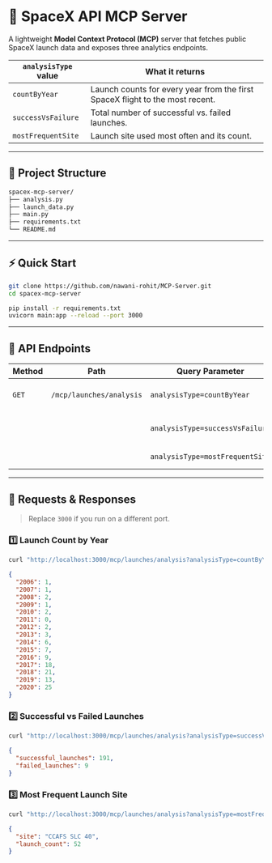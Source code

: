 # 🚀 SpaceX API MCP Server

A lightweight **Model Context Protocol (MCP)** server that fetches public SpaceX launch data and exposes three analytics endpoints.

| `analysisType` value | What it returns |
| -------------------- | --------------- |
| `countByYear`        | Launch counts for every year from the first SpaceX flight to the most recent. |
| `successVsFailure`   | Total number of successful vs. failed launches. |
| `mostFrequentSite`   | Launch site used most often and its count. |

---

## 📂 Project Structure
```bash
spacex-mcp-server/
├── analysis.py
├── launch_data.py
├── main.py
├── requirements.txt
└── README.md
```
---

## ⚡ Quick Start

```bash
git clone https://github.com/nawani-rohit/MCP-Server.git
cd spacex-mcp-server

pip install -r requirements.txt
uvicorn main:app --reload --port 3000
````
---

## 🎯 API Endpoints

| Method | Path                     | Query Parameter                 | Description               |
| ------ | ------------------------ | ------------------------------- | ------------------------- |
| `GET`  | `/mcp/launches/analysis` | `analysisType=countByYear`      | Launch counts per year    |
|        |                          | `analysisType=successVsFailure` | Success vs failure totals |
|        |                          | `analysisType=mostFrequentSite` | Most-used launch site     |

---

## 🧪 Requests & Responses

> Replace `3000` if you run on a different port.

### 1️⃣ Launch Count by Year

```bash
curl "http://localhost:3000/mcp/launches/analysis?analysisType=countByYear"
```

```json
{
  "2006": 1,
  "2007": 1,
  "2008": 2,
  "2009": 1,
  "2010": 2,
  "2011": 0,
  "2012": 2,
  "2013": 3,
  "2014": 6,
  "2015": 7,
  "2016": 9,
  "2017": 18,
  "2018": 21,
  "2019": 13,
  "2020": 25
}
```

### 2️⃣ Successful vs Failed Launches

```bash
curl "http://localhost:3000/mcp/launches/analysis?analysisType=successVsFailure"
```

```json
{
  "successful_launches": 191,
  "failed_launches": 9
}
```

### 3️⃣ Most Frequent Launch Site

```bash
curl "http://localhost:3000/mcp/launches/analysis?analysisType=mostFrequentSite"
```

```json
{
  "site": "CCAFS SLC 40",
  "launch_count": 52
}
```
